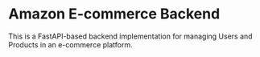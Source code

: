 # Amazon E-commerce Backend

This is a FastAPI-based backend implementation for managing Users and Products in an e-commerce platform.